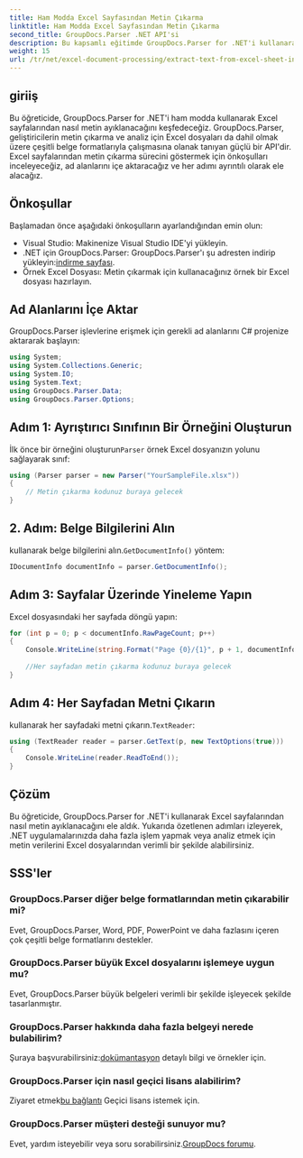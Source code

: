 ```yaml
---
title: Ham Modda Excel Sayfasından Metin Çıkarma
linktitle: Ham Modda Excel Sayfasından Metin Çıkarma
second_title: GroupDocs.Parser .NET API'si
description: Bu kapsamlı eğitimde GroupDocs.Parser for .NET'i kullanarak Excel sayfalarından nasıl metin ayıklayacağınızı öğrenin. İndirin ve ayrıştırmaya başlayın.
weight: 15
url: /tr/net/excel-document-processing/extract-text-from-excel-sheet-in-raw-mode/
---
```

## giriiş
Bu öğreticide, GroupDocs.Parser for .NET'i ham modda kullanarak Excel sayfalarından nasıl metin ayıklanacağını keşfedeceğiz. GroupDocs.Parser, geliştiricilerin metin çıkarma ve analiz için Excel dosyaları da dahil olmak üzere çeşitli belge formatlarıyla çalışmasına olanak tanıyan güçlü bir API'dir. Excel sayfalarından metin çıkarma sürecini göstermek için önkoşulları inceleyeceğiz, ad alanlarını içe aktaracağız ve her adımı ayrıntılı olarak ele alacağız.
## Önkoşullar
Başlamadan önce aşağıdaki önkoşulların ayarlandığından emin olun:
- Visual Studio: Makinenize Visual Studio IDE'yi yükleyin.
-  .NET için GroupDocs.Parser: GroupDocs.Parser'ı şu adresten indirip yükleyin:[indirme sayfası](https://releases.groupdocs.com/parser/net/).
- Örnek Excel Dosyası: Metin çıkarmak için kullanacağınız örnek bir Excel dosyası hazırlayın.

## Ad Alanlarını İçe Aktar
GroupDocs.Parser işlevlerine erişmek için gerekli ad alanlarını C# projenize aktararak başlayın:
```csharp
using System;
using System.Collections.Generic;
using System.IO;
using System.Text;
using GroupDocs.Parser.Data;
using GroupDocs.Parser.Options;
```
## Adım 1: Ayrıştırıcı Sınıfının Bir Örneğini Oluşturun
 İlk önce bir örneğini oluşturun`Parser` örnek Excel dosyanızın yolunu sağlayarak sınıf:
```csharp
using (Parser parser = new Parser("YourSampleFile.xlsx"))
{
    // Metin çıkarma kodunuz buraya gelecek
}
```
## 2. Adım: Belge Bilgilerini Alın
 kullanarak belge bilgilerini alın.`GetDocumentInfo()` yöntem:
```csharp
IDocumentInfo documentInfo = parser.GetDocumentInfo();
```
## Adım 3: Sayfalar Üzerinde Yineleme Yapın
Excel dosyasındaki her sayfada döngü yapın:
```csharp
for (int p = 0; p < documentInfo.RawPageCount; p++)
{
    Console.WriteLine(string.Format("Page {0}/{1}", p + 1, documentInfo.RawPageCount));
    
    //Her sayfadan metin çıkarma kodunuz buraya gelecek
}
```
## Adım 4: Her Sayfadan Metni Çıkarın
 kullanarak her sayfadaki metni çıkarın.`TextReader`:
```csharp
using (TextReader reader = parser.GetText(p, new TextOptions(true)))
{
    Console.WriteLine(reader.ReadToEnd());
}
```

## Çözüm
Bu öğreticide, GroupDocs.Parser for .NET'i kullanarak Excel sayfalarından nasıl metin ayıklanacağını ele aldık. Yukarıda özetlenen adımları izleyerek, .NET uygulamalarınızda daha fazla işlem yapmak veya analiz etmek için metin verilerini Excel dosyalarından verimli bir şekilde alabilirsiniz.

## SSS'ler
### GroupDocs.Parser diğer belge formatlarından metin çıkarabilir mi?
Evet, GroupDocs.Parser, Word, PDF, PowerPoint ve daha fazlasını içeren çok çeşitli belge formatlarını destekler.
### GroupDocs.Parser büyük Excel dosyalarını işlemeye uygun mu?
Evet, GroupDocs.Parser büyük belgeleri verimli bir şekilde işleyecek şekilde tasarlanmıştır.
### GroupDocs.Parser hakkında daha fazla belgeyi nerede bulabilirim?
 Şuraya başvurabilirsiniz:[dokümantasyon](https://tutorials.groupdocs.com/parser/net/) detaylı bilgi ve örnekler için.
### GroupDocs.Parser için nasıl geçici lisans alabilirim?
 Ziyaret etmek[bu bağlantı](https://purchase.groupdocs.com/temporary-license/) Geçici lisans istemek için.
### GroupDocs.Parser müşteri desteği sunuyor mu?
Evet, yardım isteyebilir veya soru sorabilirsiniz.[GroupDocs forumu](https://forum.groupdocs.com/c/parser/17).